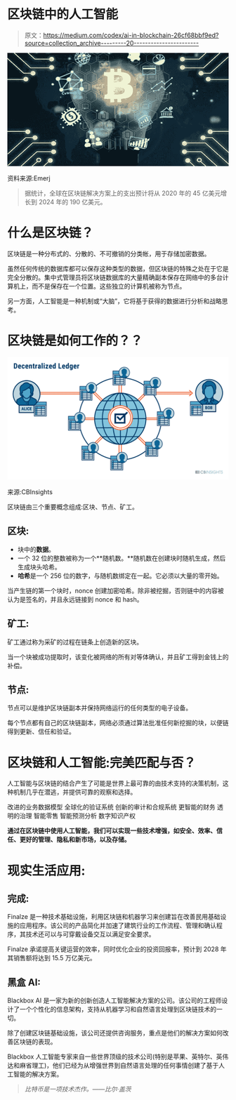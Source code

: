 # 区块链中的人工智能

> 原文：<https://medium.com/codex/ai-in-blockchain-26cf68bbf9ed?source=collection_archive---------20----------------------->

![](img/ab0af97da27aaf0ae622f59cf84c27ca.png)

资料来源:Emerj

> 据统计，全球在区块链解决方案上的支出预计将从 2020 年的 45 亿美元增长到 2024 年的 190 亿美元。

# 什么是区块链？

区块链是一种分布式的、分散的、不可撤销的分类帐，用于存储加密数据。

虽然任何传统的数据库都可以保存这种类型的数据，但区块链的特殊之处在于它是完全分散的。集中式管理员将区块链数据库的大量精确副本保存在网络中的多台计算机上，而不是保存在一个位置。这些独立的计算机被称为节点。

另一方面，人工智能是一种机制或“大脑”，它将基于获得的数据进行分析和战略思考。

# 区块链是如何工作的？？

![](img/219a698ad7bd1d22395e6502bba2384d.png)

来源:CBInsights

区块链由三个重要概念组成:区块、节点、矿工。

## 区块:

*   块中的**数据**。
*   一个 32 位的整数被称为一个**随机数。**随机数在创建块时随机生成，然后生成块头哈希。
*   **哈希**是一个 256 位的数字，与随机数绑定在一起。它必须以大量的零开始。

当产生链的第一个块时，nonce 创建加密哈希。除非被挖掘，否则链中的内容被认为是签名的，并且永远链接到 nonce 和 hash。

## 矿工:

矿工通过称为采矿的过程在链条上创造新的区块。

当一个块被成功提取时，该变化被网络的所有对等体确认，并且矿工得到金钱上的补偿。

## 节点:

节点可以是维护区块链副本并保持网络运行的任何类型的电子设备。

每个节点都有自己的区块链副本，网络必须通过算法批准任何新挖掘的块，以便链得到更新、信任和验证。

# 区块链和人工智能:完美匹配与否？

人工智能与区块链的结合产生了可能是世界上最可靠的由技术支持的决策机制，这种机制几乎在潜逃，并提供可靠的观察和选择。

改进的业务数据模型
全球化的验证系统
创新的审计和合规系统
更智能的财务
透明的治理
智能零售
智能预测分析
数字知识产权

**通过在区块链中使用人工智能，我们可以实现一些技术增强，如安全、效率、信任、更好的管理、隐私和新市场，以及存储。**

# **现实生活应用:**

## **完成:**

Finalze 是一种技术基础设施，利用区块链和机器学习来创建旨在改善民用基础设施的应用程序。该公司的产品简化并加速了建筑行业的工作流程、管理和确认程序，其技术还可以与可穿戴设备交互以满足安全要求。

Finalze 承诺提高关键运营的效率，同时优化企业的投资回报率，预计到 2028 年其销售额将达到 15.5 万亿美元。

## **黑盒 AI:**

Blackbox AI 是一家为新的创新创造人工智能解决方案的公司。该公司的工程师设计了一个个性化的信息架构，支持从机器学习和自然语言处理到区块链技术的一切。

除了创建区块链基础设施，该公司还提供咨询服务，重点是他们的解决方案如何改善区块链的表现。

Blackbox 人工智能专家来自一些世界顶级的技术公司(特别是苹果、英特尔、英伟达和麻省理工)，他们已经为从增强世界到自然语言处理的任何事情创建了基于人工智能的解决方案。

> *比特币是一项技术杰作。——比尔·盖茨*
